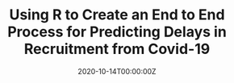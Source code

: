 ---
title: 'Using R to Create an End to End Process for Predicting Delays in Recruitment from Covid-19'
authors:
- Christina Fillmore
date: '2020-10-14T00:00:00Z'

# Schedule page publish date (NOT proceeding's date).
publishDate: '20001-01-01T00:00:00Z'

# proceeding type.
# Legend: 0 = Uncategorized; 1 = Talk, 2 = Keynote, 3 = Workshop
# To add more update publications_types.toml and en.yaml
proceeding_types: ['1']

# proceeding name and optional abbreviated proceeding name.
proceeding: Presented at 2020 Conference
proceeding_short: Presented at 2020 Conference

abstract: 

tags:
- Glaxosmithkline
featured: false

links:
url_slides: 'https://github.com/rinpharma/2020_presentations/tree/master/talks_folder/2020-Fillmore-Recruitment_Covid19.pptx'
url_video: 'https://youtu.be/ixlMuxu31tg'

---